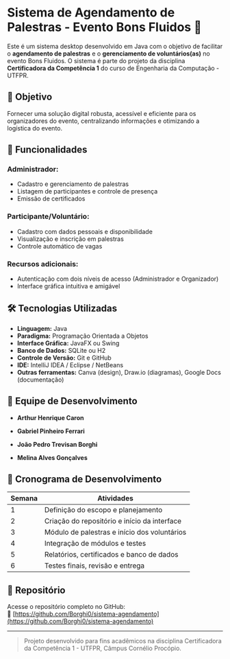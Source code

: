 # Sistema de Agendamento de Palestras - Evento Bons Fluidos 🎤

Este é um sistema desktop desenvolvido em Java com o objetivo de facilitar o **agendamento de palestras** e o **gerenciamento de voluntários(as)** no evento Bons Fluidos. O sistema é parte do projeto da disciplina **Certificadora da Competência 1** do curso de Engenharia da Computação - UTFPR.

## 📌 Objetivo

Fornecer uma solução digital robusta, acessível e eficiente para os organizadores do evento, centralizando informações e otimizando a logística do evento.

## 🎯 Funcionalidades

### Administrador:
- Cadastro e gerenciamento de palestras
- Listagem de participantes e controle de presença
- Emissão de certificados

### Participante/Voluntário:
- Cadastro com dados pessoais e disponibilidade
- Visualização e inscrição em palestras
- Controle automático de vagas

### Recursos adicionais:
- Autenticação com dois níveis de acesso (Administrador e Organizador)
- Interface gráfica intuitiva e amigável

## 🛠 Tecnologias Utilizadas

- **Linguagem:** Java
- **Paradigma:** Programação Orientada a Objetos
- **Interface Gráfica:** JavaFX ou Swing
- **Banco de Dados:** SQLite ou H2
- **Controle de Versão:** Git e GitHub
- **IDE:** IntelliJ IDEA / Eclipse / NetBeans
- **Outras ferramentas:** Canva (design), Draw.io (diagramas), Google Docs (documentação)


## 👥 Equipe de Desenvolvimento

- **Arthur Henrique Caron**  

- **Gabriel Pinheiro Ferrari**  

- **João Pedro Trevisan Borghi**  

- **Melina Alves Gonçalves**

## 📅 Cronograma de Desenvolvimento

| Semana | Atividades |
|--------|------------|
| 1 | Definição do escopo e planejamento |
| 2 | Criação do repositório e início da interface |
| 3 | Módulo de palestras e início dos voluntários |
| 4 | Integração de módulos e testes |
| 5 | Relatórios, certificados e banco de dados |
| 6 | Testes finais, revisão e entrega |

## 📎 Repositório

Acesse o repositório completo no GitHub:  
🔗 [https://github.com/Borghi0/sistema-agendamento](https://github.com/Borghi0/sistema-agendamento)

---

> Projeto desenvolvido para fins acadêmicos na disciplina Certificadora da Competência 1 - UTFPR, Câmpus Cornélio Procópio.


